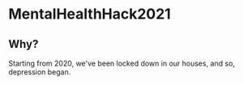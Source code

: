 # MentalHealthHack2021
## Why?
Starting from 2020, we've been locked down in our houses, and so, depression began.